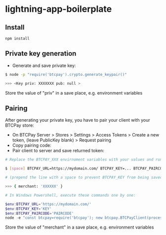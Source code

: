 # lightning-app-boilerplate

## Install
```shell
npm install
```

## Private key generation
* Generate and save private key:
```bash
$ node -p "require('btcpay').crypto.generate_keypair()"

>>> <Key priv: XXXXXXX pub: null >
```

Store the value of "priv" in a save place, e.g. environment variables

## Pairing

After generating your private key, you have to pair your client with your BTCPay store:

* On BTCPay Server > Stores > Settings > Access Tokens > Create a new token, (leave PublicKey blank) > Request pairing
* Copy pairing code:
* Pair client to server and save returned token:

```bash
# Replace the BTCPAY_XXX envirnoment variables with your values and run:

$ [space] BTCPAY_URL=https://mydomain.com/ BTCPAY_KEY=... BTCPAY_PAIRCODE=... node -e "const btcpay=require('btcpay'); new btcpay.BTCPayClient(process.env.BTCPAY_URL, btcpay.crypto.load_keypair(Buffer.from(process.env.BTCPAY_KEY, 'hex'))).pair_client(process.env.BTCPAY_PAIRCODE).then(console.log).catch(console.error)"

# (prepend the line with a space to prevent BTCPAY_KEY from being saved to your bash history)

>>> { merchant: 'XXXXXX' }
```

```powershell
# In Windows Powershell, execute these commands one by one:

$env:BTCPAY_URL='https://mydomain.com/'
$env:BTCPAY_KEY='KEY'
$env:BTCPAY_PAIRCODE='PAIRCODE'
node -e "const btcpay=require('btcpay'); new btcpay.BTCPayClient(process.env.BTCPAY_URL, btcpay.crypto.load_keypair(Buffer.from(process.env.BTCPAY_KEY, 'hex'))).pair_client(process.env.BTCPAY_PAIRCODE).then(console.log).catch(console.error)"
```

Store the value of "merchant" in a save place, e.g. environment variables
